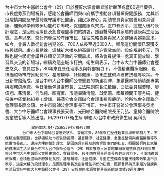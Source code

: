 台中市大台中醫師公會今（29）日於豐原水源會館舉辦新館落成暨80週年慶典，市長盧秀燕到場祝賀，感謝公會醫師們與市府攜手推動各項醫療保健服務，尤其新冠疫情期間堅守最前線守護市民健康，讓民眾安心。期勉會員與家屬善用兼具健康、運動與學術等多功能的新場域，促進健康與交流。盧市長表示，這座大樓的設計理念，是回應理事長及創會理監事們的初衷，照顧醫師與其家屬的健康與生活品質。長年以來，醫師們專注於守護市民，往往忽略自身與家人的健康與娛樂需求。如今，會員人數從創會初期的6、700人成長至近3000人，顯示這份關懷已深獲支持與認同。盧市長更說，這棟新大樓以挑高設計打造寬敞空間，設施規劃多元，同時也提供學術會議與各類交流活動的空間需求，將為會員提供一處真正能放鬆、學習與交流的新場域，繼續為這座城市打拚。衛生局表示，台中市大台中醫師公會歷史悠久、會員眾多，80年來在歷任理事長與幹部努力下，不僅精進醫療服務，也積極協助市府推動長照、基層輔導、社區健康、急重症整備與疫苗接種等政策。今日新會館落成，是台中市大台中醫師公會重要的新里程碑，象徵醫界持續精進專業與服務的承諾。今日活動包含盧市長、立法院副院長江啟臣、立法委員楊瓊瓔、廖偉翔、蘇清泉、何欣純、顏寬恒、市議員陳清龍、邱愛珊、國策顧問王康秀絹、健保署中區業務組長丁增輝、醫師公會全國聯合會理事長周慶明、診所協會全國聯合會理事長廖文鎮、台中市醫師公會理事長王博正、台中市牙醫師公會理事長吳尚書、大台中牙醫師公會理事長張天俊、光田綜合醫院總院長王乃弘、童綜合醫院院長童敏哲等人皆出席。(6/29*17)*衛生局
                聯絡人:台中市政府衛生局 吳科長
            
                聯絡電話:04-25265394分機#3700
            台中市大台中醫師公會歷史悠久、會員眾多，80年來在歷任理事長與幹部努力下，不僅精進醫療服務，也積極協助市府推動長照、基層輔導、社區健康、急重症整備與疫苗接種等政策盧市長表示，這座大樓的設計理念，是回應理事長及創會理監事們的初衷，照顧醫師與其家屬的健康與生活品質台中市大台中醫師公會今（29）日於豐原水源會館舉辦新館落成暨80週年慶典台中市大台中醫師公會歷史悠久、會員眾多，80年來在歷任理事長與幹部努力下，不僅精進醫療服務，也積極協助市府推動長照、基層輔導、社區健康、急重症整備與疫苗接種等政策盧市長表示，這座大樓的設計理念，是回應理事長及創會理監事們的初衷，照顧醫師與其家屬的健康與生活品質台中市大台中醫師公會今（29）日於豐原水源會館舉辦新館落成暨80週年慶典